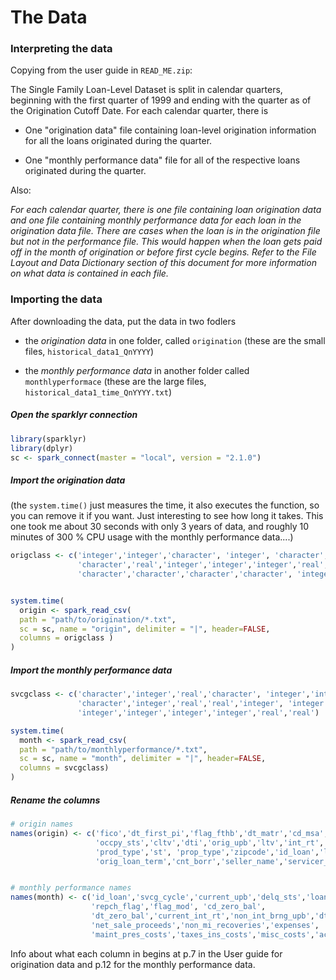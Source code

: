 The Data
================

### Interpreting the data

Copying from the user guide in `READ_ME.zip`:

The Single Family Loan-Level Dataset is split in calendar quarters, beginning with the first quarter of 1999 and ending with the quarter as of the Origination Cutoff Date. For each calendar quarter, there is

-   One "origination data" file containing loan-level origination information for all the loans originated during the quarter.

-   One "monthly performance data" file for all of the respective loans originated during the quarter.

Also:

*For each calendar quarter, there is one file containing loan origination data and one file containing monthly performance data for each loan in the origination data file. There are cases when the loan is in the origination file but not in the performance file. This would happen when the loan gets paid off in the month of origination or before first cycle begins. Refer to the File Layout and Data Dictionary section of this document for more information on what data is contained in each file.*

### Importing the data

After downloading the data, put the data in two fodlers

-   the *origination data* in one folder, called `origination` (these are the small files, `historical_data1_QnYYYY`)

-   the *monthly performance data* in another folder called `monthlyperformace` (these are the large files, `historical_data1_time_QnYYYY.txt`)

##### Open the sparklyr connection

``` r
library(sparklyr)
library(dplyr)
sc <- spark_connect(master = "local", version = "2.1.0")
```

##### Import the origination data

(the `system.time()` just measures the time, it also executes the function, so you can remove it if you want. Just interesting to see how long it takes. This one took me about 30 seconds with only 3 years of data, and roughly 10 minutes of 300 % CPU usage with the monthly performance data....)

``` r
origclass <- c('integer','integer','character', 'integer', 'character', 'real', 'integer',
               'character','real','integer','integer','integer','real','character','character','character','character',
               'character','character','character','character', 'integer', 'integer','character','character' ,'character')


system.time(
  origin <- spark_read_csv(
  path = "path/to/origination/*.txt",
  sc = sc, name = "origin", delimiter = "|", header=FALSE,
  columns = origclass )
)
```

##### Import the monthly performance data

``` r
svcgclass <- c('character','integer','real','character', 'integer','integer','character','character',
               'character','integer','real','real','integer', 'integer', 'character','integer','integer',
               'integer','integer','integer','integer','real','real')

system.time(
  month <- spark_read_csv(
  path = "path/to/monthlyperformance/*.txt",
  sc = sc, name = "month", delimiter = "|", header=FALSE,
  columns = svcgclass)
)
```

##### Rename the columns

``` r
# origin names
names(origin) <- c('fico','dt_first_pi','flag_fthb','dt_matr','cd_msa',"mi_pct",'cnt_units',
                   'occpy_sts','cltv','dti','orig_upb','ltv','int_rt','channel','ppmt_pnlty',
                   'prod_type','st', 'prop_type','zipcode','id_loan','loan_purpose',
                   'orig_loan_term','cnt_borr','seller_name','servicer_name', 'flag_sc')


# monthly performance names
names(month) <- c('id_loan','svcg_cycle','current_upb','delq_sts','loan_age','mths_remng',
                  'repch_flag','flag_mod', 'cd_zero_bal',
                  'dt_zero_bal','current_int_rt','non_int_brng_upb','dt_lst_pi','mi_recoveries',
                  'net_sale_proceeds','non_mi_recoveries','expenses', 'legal_costs',
                  'maint_pres_costs','taxes_ins_costs','misc_costs','actual_loss', 'modcost')
```

Info about what each column in begins at p.7 in the User guide for origination data and p.12 for the monthly performance data.
